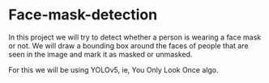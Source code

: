# Face-mask-detection
In this project we will try to detect whether a person is wearing a face mask or not. We will draw a bounding box around the faces of people that are seen in the
image and mark it as masked or unmasked.

For this we will be using YOLOv5, ie, You Only Look Once algo.
